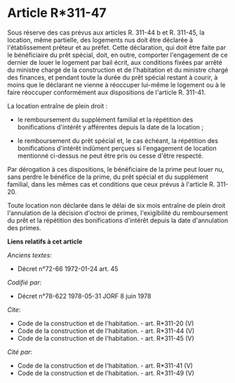 # Article R*311-47

Sous réserve des cas prévus aux articles R. 311-44 b et R. 311-45, la location, même partielle, des logements nus doit être
déclarée à l'établissement prêteur et au préfet. Cette déclaration, qui doit être faite par le bénéficiaire du prêt spécial,
doit, en outre, comporter l'engagement de ce dernier de louer le logement par bail écrit, aux conditions fixées par arrêté du
ministre chargé de la construction et de l'habitation et du ministre chargé des finances, et pendant toute la durée du prêt
spécial restant à courir, à moins que le déclarant ne vienne à réoccuper lui-même le logement ou à le faire réoccuper
conformément aux dispositions de l'article R. 311-41. 

La location entraîne de plein droit :

- le remboursement du supplément familial et la répétition des bonifications d'intérêt y afférentes depuis la date de la
location ;

- le remboursement du prêt spécial et, le cas échéant, la répétition des bonifications d'intérêt indûment perçues si
l'engagement de location mentionné ci-dessus ne peut être pris ou cesse d'être respecté. 

Par dérogation à ces dispositions, le bénéficiaire de la prime peut louer nu, sans perdre le bénéfice de la prime, du prêt
spécial et du supplément familial, dans les mêmes cas et conditions que ceux prévus à l'article R. 311-20. 

Toute location non déclarée dans le délai de six mois entraîne de plein droit l'annulation de la décision d'octroi de primes,
l'exigibilité du remboursement du prêt et la répétition des bonifications d'intérêt depuis la date d'annulation des primes.

**Liens relatifs à cet article**

_Anciens textes_:

  - Décret n°72-66 1972-01-24 art. 45

_Codifié par_:

  - Décret n°78-622 1978-05-31 JORF 8 juin 1978

_Cite_:

  - Code de la construction et de l'habitation. - art. R*311-20 (V)
  - Code de la construction et de l'habitation. - art. R*311-44 (V)
  - Code de la construction et de l'habitation. - art. R*311-45 (V)

_Cité par_:

  - Code de la construction et de l'habitation. - art. R*311-41 (V)
  - Code de la construction et de l'habitation. - art. R*311-49 (V)
